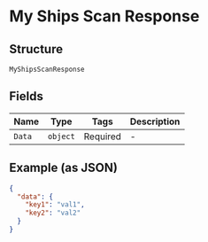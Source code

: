
# My Ships Scan Response

## Structure

`MyShipsScanResponse`

## Fields

| Name | Type | Tags | Description |
|  --- | --- | --- | --- |
| `Data` | `object` | Required | - |

## Example (as JSON)

```json
{
  "data": {
    "key1": "val1",
    "key2": "val2"
  }
}
```


